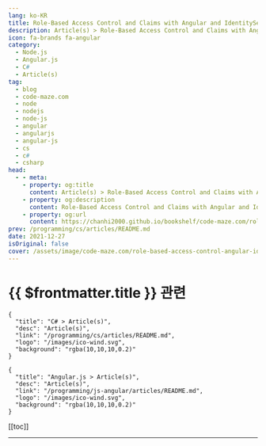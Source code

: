 ```yaml
---
lang: ko-KR
title: Role-Based Access Control and Claims with Angular and IdentityServer4
description: Article(s) > Role-Based Access Control and Claims with Angular and IdentityServer4
icon: fa-brands fa-angular
category: 
  - Node.js
  - Angular.js
  - C#
  - Article(s)
tag: 
  - blog
  - code-maze.com
  - node
  - nodejs
  - node-js
  - angular
  - angularjs
  - angular-js
  - cs
  - c#
  - csharp
head:  
  - - meta:
    - property: og:title
      content: Article(s) > Role-Based Access Control and Claims with Angular and IdentityServer4
    - property: og:description
      content: Role-Based Access Control and Claims with Angular and IdentityServer4
    - property: og:url
      content: https://chanhi2000.github.io/bookshelf/code-maze.com/role-based-access-control-angular-identityserver4.html
prev: /programming/cs/articles/README.md
date: 2021-12-27
isOriginal: false
cover: /assets/image/code-maze.com/role-based-access-control-angular-identityserver4/banner.png
---
```


# {{ $frontmatter.title }} 관련

```component VPCard
{
  "title": "C# > Article(s)",
  "desc": "Article(s)",
  "link": "/programming/cs/articles/README.md",
  "logo": "/images/ico-wind.svg",
  "background": "rgba(10,10,10,0.2)"
}
```

```component VPCard
{
  "title": "Angular.js > Article(s)",
  "desc": "Article(s)",
  "link": "/programming/js-angular/articles/README.md",
  "logo": "/images/ico-wind.svg",
  "background": "rgba(10,10,10,0.2)"
}
```

[[toc]]

---

<SiteInfo
  name="Role-Based Access Control and Claims with Angular and IdentityServer4"
  desc="In this article, we are going to learn about role-based access control with Angular and IdentityServer4 and how to improve it with Guards"
  url="https://code-maze.com/role-based-access-control-angular-identityserver4/"
  logo="/assets/image/code-maze.com/favicon.png"
  preview="/assets/image/code-maze.com/role-based-access-control-angular-identityserver4/banner.png"/>

<!-- TODO: 작성 -->
